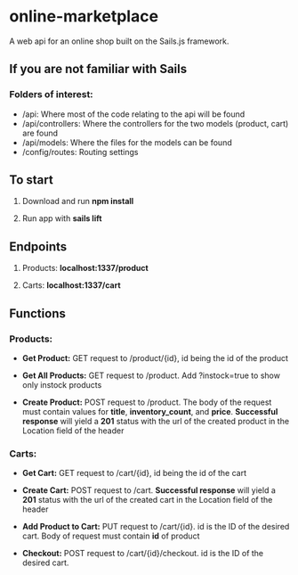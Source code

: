 # online-marketplace
A web api for an online shop built on the Sails.js framework.


## If you are not familiar with Sails
### Folders of interest:
- /api: Where most of the code relating to the api will be found
- /api/controllers: Where the controllers for the two models (product, cart) are found
- /api/models: Where the files for the models can be found
- /config/routes: Routing settings
  


## To start

1. Download and run __npm install__

2. Run app with __sails lift__

## Endpoints

1. Products: __localhost:1337/product__

2. Carts: __localhost:1337/cart__

## Functions

### Products:
- __Get Product:__ GET request to /product/{id}, id being the id of the product

- __Get All Products:__ GET request to /product. Add ?instock=true to show only instock products

- __Create Product:__ POST request to /product. The body of the request must contain values for __title__, __inventory_count__, and __price__. __Successful response__ will yield a __201__ status with the url of the created product in the Location field of the header


### Carts:
- __Get Cart:__ GET request to /cart/{id}, id being the id of the cart

- __Create Cart:__ POST request to /cart. __Successful response__ will yield a __201__ status with the url of the created cart in the Location field of the header

- __Add Product to Cart:__ PUT request to /cart/{id}. id is the ID of the desired cart. Body of request must contain __id__ of product

- __Checkout:__ POST request to /cart/{id}/checkout. id is the ID of the desired cart.
